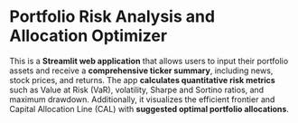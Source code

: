 # Portfolio Risk Analysis and Allocation Optimizer

This is a **Streamlit web application** that allows users to input their portfolio assets and receive a **comprehensive ticker summary**, including news, stock prices, and returns. The app **calculates quantitative risk metrics** such as Value at Risk (VaR), volatility, Sharpe and Sortino ratios, and maximum drawdown. Additionally, it visualizes the efficient frontier and Capital Allocation Line (CAL) with **suggested optimal portfolio allocations**.
